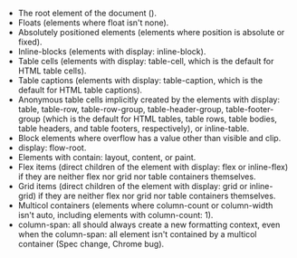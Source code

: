 * The root element of the document (<html>).
* Floats (elements where float isn't none).
* Absolutely positioned elements (elements where position is absolute or fixed).
* Inline-blocks (elements with display: inline-block).
* Table cells (elements with display: table-cell, which is the default for HTML table cells).
* Table captions (elements with display: table-caption, which is the default for HTML table captions).
* Anonymous table cells implicitly created by the elements with display: table, table-row, table-row-group, table-header-group, table-footer-group (which is the default for HTML tables, table rows, table bodies, table headers, and table footers, respectively), or inline-table.
* Block elements where overflow has a value other than visible and clip.
* display: flow-root.
* Elements with contain: layout, content, or paint.
* Flex items (direct children of the element with display: flex or inline-flex) if they are neither flex nor grid nor table containers themselves.
* Grid items (direct children of the element with display: grid or inline-grid) if they are neither flex nor grid nor table containers themselves.
* Multicol containers (elements where column-count or column-width isn't auto, including elements with column-count: 1).
* column-span: all should always create a new formatting context, even when the column-span: all element isn't contained by a multicol container (Spec change, Chrome bug).